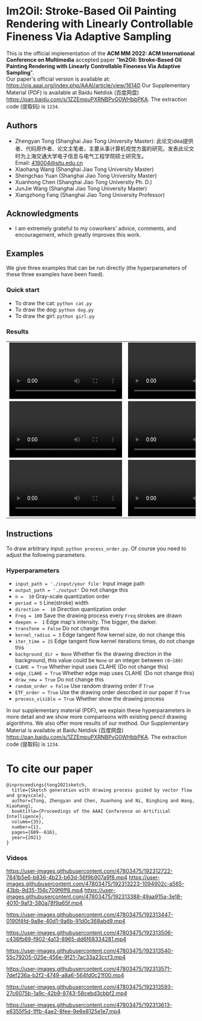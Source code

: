 # Im2Oil: Stroke-Based Oil Painting Rendering with Linearly Controllable Fineness Via Adaptive Sampling
This is the official implementation of the **ACM MM 2022: ACM International Conference on Multimedia** accepted paper "**Im2Oil: Stroke-Based Oil Painting Rendering with Linearly Controllable Fineness Via Adaptive Sampling**".   
Our paper's official version is available at: https://ojs.aaai.org/index.php/AAAI/article/view/16140 
Our Supplementary Material (PDF) is available at Baidu Netdisk (百度网盘) https://pan.baidu.com/s/1ZZEmpuPXRNBPvG0WHbbPKA. The extraction code (提取码) is `1234`.  
## Authors
- Zhengyan Tong (Shanghai Jiao Tong University Master): 此论文idea提供者、代码原作者、论文主笔者，主要从事计算机视觉方面的研究。发表此论文时为上海交通大学电子信息与电气工程学院硕士研究生。  
Email: 418004@sjtu.edu.cn
- Xiaohang Wang (Shanghai Jiao Tong University Master)
- Shengchao Yuan (Shanghai Jiao Tong University Master)
- Xuanhong Chen (Shanghai Jiao Tong University Ph. D.)  
- JunJie Wang (Shanghai Jiao Tong University Master)
- Xiangzhong Fang (Shanghai Jiao Tong University Professor)
## Acknowledgments
- I am extremely grateful to my coworkers' advice, comments, and encouragement, which greatly improves this work. 
## Examples
We give three examples that can be run directly (the hyperparameters of these three examples have been fixed).  
### Quick start
- To draw the cat: `python cat.py`
- To draw the dog: `python dog.py`
- To draw the girl: `python girl.py`
### Results
| | | |
| --- | --- | --- |
| <video src="https://raw.githubusercontent.com/TZYSJTU/Im2Oil/main/videos/A9.mp4" controls="controls"></video> | <video src="https://github.com/TZYSJTU/Im2Oil/blob/main/videos/A9.mp4" controls="controls"></video> | <video src="https://github.com/TZYSJTU/Im2Oil/blob/main/videos/B8.mp4" controls="controls"></video> |
| <video src="https://github.com/TZYSJTU/Im2Oil/blob/main/videos/L8.mp4" controls="controls"></video> | <video src="https://github.com/TZYSJTU/Im2Oil/blob/main/videos/P1.mp4" controls="controls"></video> | <video src="https://github.com/TZYSJTU/Im2Oil/blob/main/videos/P4.mp4" controls="controls"></video> |
| <video src="https://github.com/TZYSJTU/Im2Oil/blob/main/videos/S1.mp4" controls="controls"></video> | <video src="https://github.com/TZYSJTU/Im2Oil/blob/main/videos/S6.mp4" controls="controls"></video> | <video src="https://github.com/TZYSJTU/Im2Oil/blob/main/videos/S9.mp4" controls="controls"></video> |


## Instructions
To draw arbitrary input: `python process_order.py`. Of course you need to adjust the following parameters.
### Hyperparameters
- `input_path = './input/your file'` Input image path
- `output_path = './output'` Do not change this
- `n =  10` Gray-scale quantization order
- `period = 5` Line(stroke) width
- `direction =  10` Direction quantization order
- `Freq = 100` Save the drawing process every `Freq` strokes are drawn
- `deepen =  1` Edge map's intensity. The bigger, the darker.
- `transTone = False` Do not change this
- `kernel_radius = 3` Edge tangent flow kernel size, do not change this
- `iter_time = 15` Edge tangent flow kernel iterations times, do not change this
- `background_dir = None`  Whether fix the drawing direction in the background, this value could be `None` or an integer between `(0~180)`
- `CLAHE = True` Whether input uses CLAHE (Do not change this)
- `edge_CLAHE = True` Whether edge map uses CLAHE (Do not change this)
- `draw_new = True` Do not change this
- `random_order = False` Use random drawing order if `True`
- `ETF_order = True` Use the drawing order described in our paper if `True`
- `process_visible = True` Whether show the drawing process 

In our supplementary material (PDF), we explain these hyperparameters in more detail and we show more comparisons with existing pencil drawing algorithms. We also offer more
results of our method. Our Supplementary Material is available at Baidu Netdisk (百度网盘) https://pan.baidu.com/s/1ZZEmpuPXRNBPvG0WHbbPKA. The extraction code (提取码) is `1234`.

# To cite our paper
```
@inproceedings{tong2021sketch,
  title={Sketch generation with drawing process guided by vector flow and grayscale},
  author={Tong, Zhengyan and Chen, Xuanhong and Ni, Bingbing and Wang, Xiaohang},
  booktitle={Proceedings of the AAAI Conference on Artificial Intelligence},
  volume={35},
  number={1},
  pages={609--616},
  year={2021}
}
```

### Videos



https://user-images.githubusercontent.com/47803475/192312722-7841b5e6-b836-4b23-b63d-56f9b907a9f8.mp4
https://user-images.githubusercontent.com/47803475/192313223-1094902c-a565-43bb-9d35-156c709f6ff8.mp4
https://user-images.githubusercontent.com/47803475/192313388-49aa915a-3e18-4010-9af3-380a78f9a65f.mp4


https://user-images.githubusercontent.com/47803475/192313447-0190f4fd-9a8e-40d1-9a6b-91d0c368abd9.mp4



https://user-images.githubusercontent.com/47803475/192313506-c436fb69-f902-4a13-8965-dd6f68334281.mp4





https://user-images.githubusercontent.com/47803475/192313540-55c79205-025e-456e-9f21-7ac33a23ccf3.mp4




https://user-images.githubusercontent.com/47803475/192313571-7def236a-b2f2-4749-a8a6-564fd0c21f00.mp4



https://user-images.githubusercontent.com/47803475/192313593-27c6075b-1a9c-42b9-8743-58cebd3cbbf2.mp4




https://user-images.githubusercontent.com/47803475/192313613-e6355f5d-1ffb-4ae2-8fee-9e6e8125e1e7.mp4


